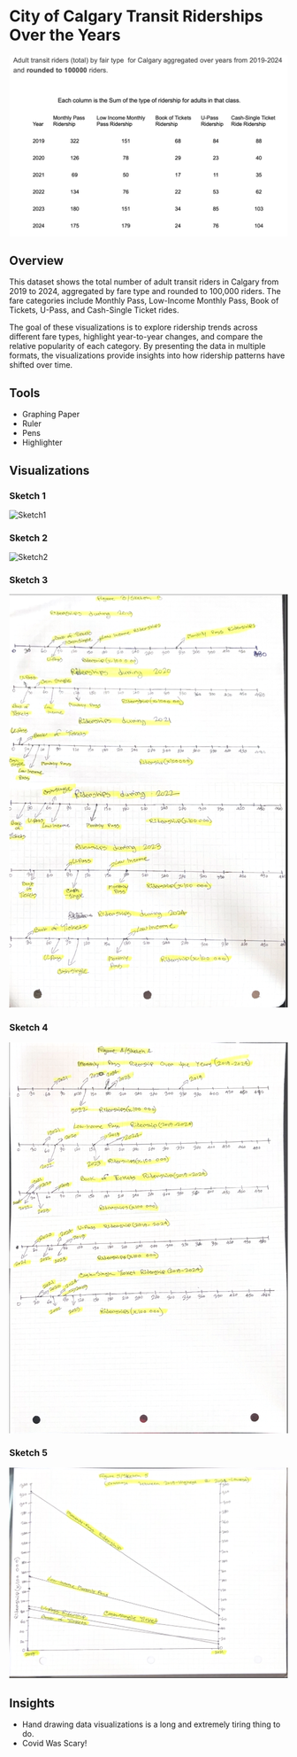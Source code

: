 # City of Calgary Transit Riderships Over the Years
![DataSet](Images/dataset.png)  


## Overview  
This dataset shows the total number of adult transit riders in Calgary from 2019 to 2024, aggregated by fare type and rounded to 100,000 riders. The fare categories include Monthly Pass, Low-Income Monthly Pass, Book of Tickets, U-Pass, and Cash-Single Ticket rides.  

The goal of these visualizations is to explore ridership trends across different fare types, highlight year-to-year changes, and compare the relative popularity of each category. By presenting the data in multiple formats, the visualizations provide insights into how ridership patterns have shifted over time.  

## Tools  
- Graphing Paper
- Ruler
- Pens
- Highlighter 


## Visualizations  
### Sketch 1  
![Sketch1](Images/figure1.png)

### Sketch 2 
![Sketch2](Images/figure2.png)

### Sketch 3
![Sketch3](Images/figure3.png)

### Sketch 4 
![Sketch4](Images/figure4.png) 

### Sketch 5
![Sketch5](Images/figure5.png)

## Insights  
- Hand drawing data visualizations is a long and extremely tiring thing to do.
- Covid Was Scary!
 
